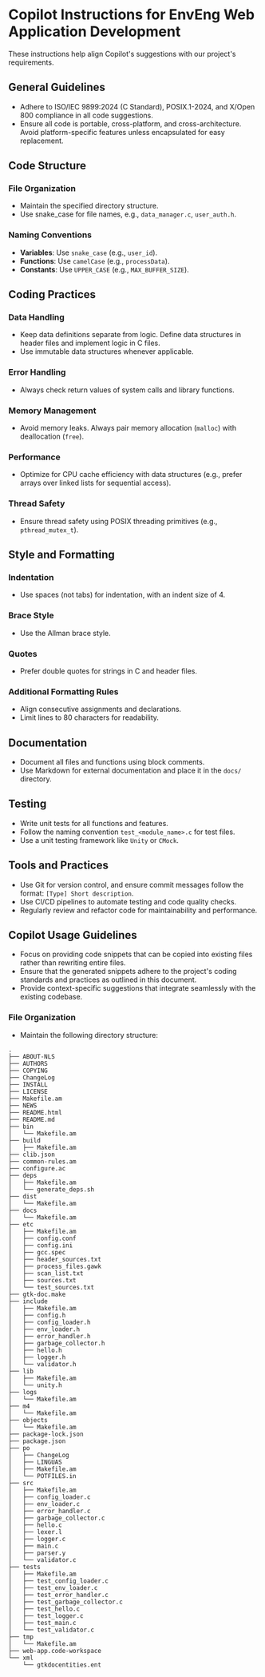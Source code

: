 # Copilot Instructions for EnvEng Web Application Development

These instructions help align Copilot's suggestions with our project's requirements.

## General Guidelines
- Adhere to ISO/IEC 9899:2024 (C Standard), POSIX.1-2024, and X/Open 800 compliance in all code suggestions.
- Ensure all code is portable, cross-platform, and cross-architecture. Avoid platform-specific features unless encapsulated for easy replacement.

## Code Structure
### File Organization
- Maintain the specified directory structure.
- Use snake_case for file names, e.g., `data_manager.c`, `user_auth.h`.

### Naming Conventions
- **Variables**: Use `snake_case` (e.g., `user_id`).
- **Functions**: Use `camelCase` (e.g., `processData`).
- **Constants**: Use `UPPER_CASE` (e.g., `MAX_BUFFER_SIZE`).

## Coding Practices
### Data Handling
- Keep data definitions separate from logic. Define data structures in header files and implement logic in C files.
- Use immutable data structures whenever applicable.

### Error Handling
- Always check return values of system calls and library functions.

### Memory Management
- Avoid memory leaks. Always pair memory allocation (`malloc`) with deallocation (`free`).

### Performance
- Optimize for CPU cache efficiency with data structures (e.g., prefer arrays over linked lists for sequential access).

### Thread Safety
- Ensure thread safety using POSIX threading primitives (e.g., `pthread_mutex_t`).

## Style and Formatting
### Indentation
- Use spaces (not tabs) for indentation, with an indent size of 4.

### Brace Style
- Use the Allman brace style.

### Quotes
- Prefer double quotes for strings in C and header files.

### Additional Formatting Rules
- Align consecutive assignments and declarations.
- Limit lines to 80 characters for readability.

## Documentation
- Document all files and functions using block comments.
- Use Markdown for external documentation and place it in the `docs/` directory.

## Testing
- Write unit tests for all functions and features.
- Follow the naming convention `test_<module_name>.c` for test files.
- Use a unit testing framework like `Unity` or `CMock`.

## Tools and Practices
- Use Git for version control, and ensure commit messages follow the format: `[Type] Short description`.
- Use CI/CD pipelines to automate testing and code quality checks.
- Regularly review and refactor code for maintainability and performance.

## Copilot Usage Guidelines
- Focus on providing code snippets that can be copied into existing files rather than rewriting entire files.
- Ensure that the generated snippets adhere to the project's coding standards and practices as outlined in this document.
- Provide context-specific suggestions that integrate seamlessly with the existing codebase.

### File Organization

- Maintain the following directory structure:

```
.
├── ABOUT-NLS
├── AUTHORS
├── COPYING
├── ChangeLog
├── INSTALL
├── LICENSE
├── Makefile.am
├── NEWS
├── README.html
├── README.md
├── bin
│   └── Makefile.am
├── build
│   ├── Makefile.am
├── clib.json
├── common-rules.am
├── configure.ac
├── deps
│   ├── Makefile.am
│   └── generate_deps.sh
├── dist
│   └── Makefile.am
├── docs
│   └── Makefile.am
├── etc
│   ├── Makefile.am
│   ├── config.conf
│   ├── config.ini
│   ├── gcc.spec
│   ├── header_sources.txt
│   ├── process_files.gawk
│   ├── scan_list.txt
│   ├── sources.txt
│   └── test_sources.txt
├── gtk-doc.make
├── include
│   ├── Makefile.am
│   ├── config.h
│   ├── config_loader.h
│   ├── env_loader.h
│   ├── error_handler.h
│   ├── garbage_collector.h
│   ├── hello.h
│   ├── logger.h
│   └── validator.h
├── lib
│   ├── Makefile.am
│   └── unity.h
├── logs
│   └── Makefile.am
├── m4
│   └── Makefile.am
├── objects
│   └── Makefile.am
├── package-lock.json
├── package.json
├── po
│   ├── ChangeLog
│   ├── LINGUAS
│   ├── Makefile.am
│   └── POTFILES.in
├── src
│   ├── Makefile.am
│   ├── config_loader.c
│   ├── env_loader.c
│   ├── error_handler.c
│   ├── garbage_collector.c
│   ├── hello.c
│   ├── lexer.l
│   ├── logger.c
│   ├── main.c
│   ├── parser.y
│   └── validator.c
├── tests
│   ├── Makefile.am
│   ├── test_config_loader.c
│   ├── test_env_loader.c
│   ├── test_error_handler.c
│   ├── test_garbage_collector.c
│   ├── test_hello.c
│   ├── test_logger.c
│   ├── test_main.c
│   └── test_validator.c
├── tmp
│   └── Makefile.am
├── web-app.code-workspace
└── xml
    └── gtkdocentities.ent
```
